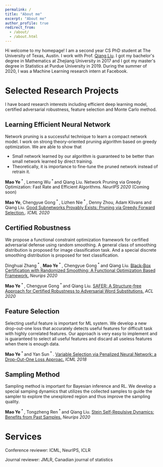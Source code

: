 ```yaml
---
permalink: /
title: "About me"
excerpt: "About me"
author_profile: true
redirect_from: 
  - /about/
  - /about.html
---
```

Hi welcome to my homepage! I am a second year CS PhD student at The University of Texas, Austin. I work with Prof. [Qiang Liu](https://www.cs.utexas.edu/~lqiang/index.html). I got my bachelor's degree in Mathematics at Zhejiang University in 2017 and I got my master's degree in Statistics at Purdue University in 2019. During the summer of 2020, I was a Machine Learning research intern at Facebook.

Selected Research Projects
======

I have board research interests including efficient deep learning model, certified adversarial robustness, feature selection and Monte Carlo method.
    
Learning Efficient Neural Network
------

Network pruning is a successful technique to learn a compact network model. I work on strong theory-oriented pruning algorithm based on greedy optimization. We are able to show that
* Small network learned by our algorithm is guaranteed to be better than small network learned by direct training.
* Theoretically, it is importance to fine-tune the pruned network instead of retrain it.

**Mao Ye**<sup> * </sup>, Lemeng Wu<sup> * </sup> and Qiang Liu. Network Pruning via Greedy Optimization: Fast Rate and Efficient Algorithms. *NeurIPS 2020* (Coming soon)

**Mao Ye**, Chengyue Gong<sup> * </sup>, Lizhen Nie<sup> * </sup>, Denny Zhou, Adam Klivans and Qiang Liu. [Good Subnetworks Provably Exists: Pruning via Greedy Forward Selection.](https://proceedings.icml.cc/static/paper_files/icml/2020/1781-Paper.pdf). *ICML 2020*


Certified Robustness
-----
We propose a functional constraint optimization framework for cerfified adversarial defense using random smoothing. A general class of smoothing distribution is proposed for image classification task. And a special discrete smoothing distribution is proposed for text classification.

Dinghuai Zhang<sup> * </sup>, **Mao Ye**<sup> * </sup>, Chengyue Gong<sup> * </sup> and Qiang Liu. [Black-Box Certification with Randomized Smoothing: A Functional Optimization Based Framework.](https://arxiv.org/pdf/2002.09169.pdf) *Neurips 2020*

**Mao Ye**<sup> * </sup>, Chengyue Gong<sup> * </sup> and Qiang Liu. [SAFER: A Structure-free Approach for Certified Robustness to Adversarial Word Substitutions.](https://www.aclweb.org/anthology/2020.acl-main.317.pdf) *ACL 2020*

Feature Selection
-----
Selecting useful feature is important for ML system. We develop a new drop-out-one loss that accurately detects useful features for difficult task with highly correlated features. Our approach is very easy to implement and is guaranteed to select all useful features and discard all useless features when there is enough data.

**Mao Ye**<sup> * </sup> and Yan Sun<sup> * </sup>. [Variable Selection via Penalized Neural Network: a Drop-Out-One Loss Approac.](http://proceedings.mlr.press/v80/ye18b/ye18b.pdf) *ICML 2018*

Sampling Method
------
Sampling method is important for Bayesian inference and RL. We develop a special samping dynamics that utilizes the collected samples to guide the sampler to explore the unexplored region and thus improve the sampling quality.

**Mao Ye**<sup> * </sup>, Tongzheng Ren<sup> * </sup> and Qiang Liu. [Stein Self-Repulsive Dynamics: Benefits from Past Samples.](https://arxiv.org/pdf/2002.09070.pdf) *Neurips 2020*

Services
======
Conference reviewer: ICML, NeurIPS, ICLR

Journal reviewer: JMLR, Canadian journal of statistics


